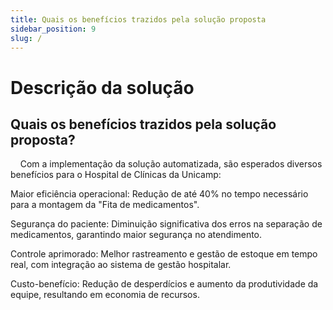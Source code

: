 ```yaml
---
title: Quais os benefícios trazidos pela solução proposta
sidebar_position: 9
slug: /
---
```

# Descrição da solução

## Quais os benefícios trazidos pela solução proposta?

&nbsp;&nbsp;&nbsp;&nbsp;Com a implementação da solução automatizada, são esperados diversos benefícios para o Hospital de Clínicas da Unicamp:

Maior eficiência operacional: Redução de até 40% no tempo necessário para a montagem da "Fita de medicamentos".

Segurança do paciente: Diminuição significativa dos erros na separação de medicamentos, garantindo maior segurança no atendimento.

Controle aprimorado: Melhor rastreamento e gestão de estoque em tempo real, com integração ao sistema de gestão hospitalar.

Custo-benefício: Redução de desperdícios e aumento da produtividade da equipe, resultando em economia de recursos.


